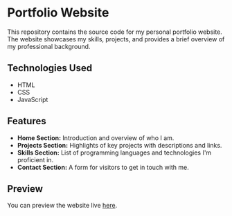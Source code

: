 # Portfolio Website

This repository contains the source code for my personal portfolio website. The website showcases my skills, projects, and provides a brief overview of my professional background.

## Technologies Used

- HTML
- CSS
- JavaScript

## Features

- **Home Section:** Introduction and overview of who I am.
- **Projects Section:** Highlights of key projects with descriptions and links.
- **Skills Section:** List of programming languages and technologies I'm proficient in.
- **Contact Section:** A form for visitors to get in touch with me.

## Preview

You can preview the website live [here](insert-live-preview-link).
